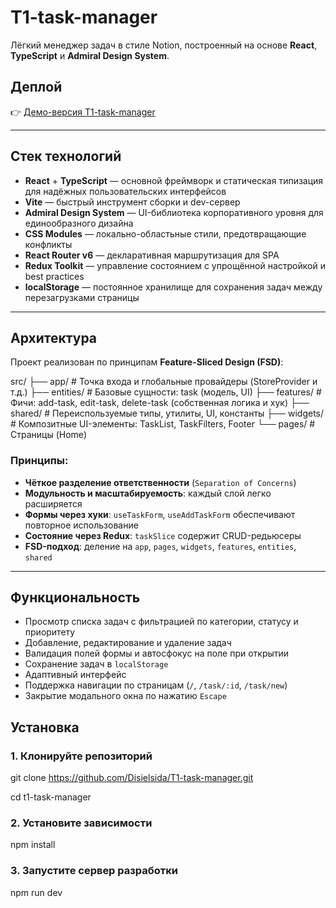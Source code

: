 # T1-task-manager

Лёгкий менеджер задач в стиле Notion, построенный на основе **React**, **TypeScript** и **Admiral Design System**.

## Деплой

👉 [Демо-версия T1-task-manager](https://t1-task-manager.onrender.com/)

---
## Стек технологий

- **React** + **TypeScript** — основной фреймворк и статическая типизация для надёжных пользовательских интерфейсов  
- **Vite** — быстрый инструмент сборки и dev-сервер  
- **Admiral Design System** — UI-библиотека корпоративного уровня для единообразного дизайна  
- **CSS Modules** — локально-областьные стили, предотвращающие конфликты  
- **React Router v6** — декларативная маршрутизация для SPA  
- **Redux Toolkit** — управление состоянием с упрощённой настройкой и best practices  
- **localStorage** — постоянное хранилище для сохранения задач между перезагрузками страницы  

---

## Архитектура

Проект реализован по принципам **Feature-Sliced Design (FSD)**:

src/
├── app/ # Точка входа и глобальные провайдеры (StoreProvider и т.д.)
├── entities/ # Базовые сущности: task (модель, UI)
├── features/ # Фичи: add-task, edit-task, delete-task (собственная логика и хук)
├── shared/ # Переиспользуемые типы, утилиты, UI, константы
├── widgets/ # Композитные UI-элементы: TaskList, TaskFilters, Footer
└── pages/ # Страницы (Home)

### Принципы:

- **Чёткое разделение ответственности** (`Separation of Concerns`)
- **Модульность и масштабируемость**: каждый слой легко расширяется
- **Формы через хуки**: `useTaskForm`, `useAddTaskForm` обеспечивают повторное использование
- **Состояние через Redux**: `taskSlice` содержит CRUD-редьюсеры
- **FSD-подход**: деление на `app`, `pages`, `widgets`, `features`, `entities`, `shared`

---

## Функциональность

- Просмотр списка задач с фильтрацией по категории, статусу и приоритету
- Добавление, редактирование и удаление задач
- Валидация полей формы и автосфокус на поле при открытии
- Сохранение задач в `localStorage`
- Адаптивный интерфейс
- Поддержка навигации по страницам (`/`, `/task/:id`, `/task/new`)
- Закрытие модального окна по нажатию `Escape`


## Установка

### 1. Клонируйте репозиторий
git clone https://github.com/Disielsida/T1-task-manager.git

cd t1-task-manager

### 2. Установите зависимости
npm install

### 3. Запустите сервер разработки
npm run dev



